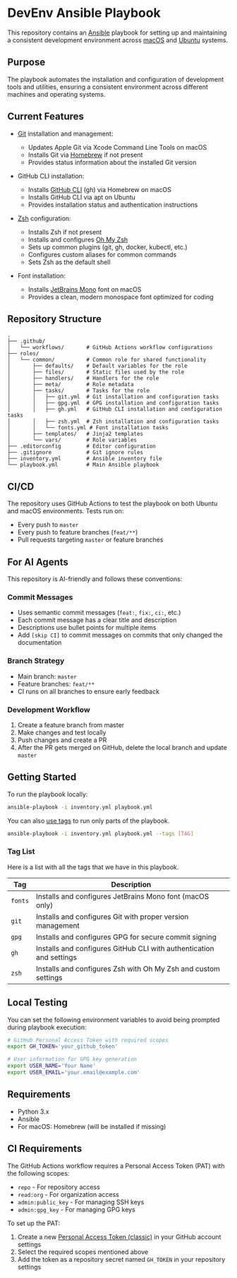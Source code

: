 # DevEnv Ansible Playbook

This repository contains an [Ansible](https://www.ansible.com/) playbook for setting up and maintaining a consistent development environment across [macOS](https://www.apple.com/macos/) and [Ubuntu](https://ubuntu.com/) systems.

## Purpose

The playbook automates the installation and configuration of development tools and utilities, ensuring a consistent environment across different machines and operating systems.

## Current Features

- [Git](https://git-scm.com/) installation and management:
  - Updates Apple Git via Xcode Command Line Tools on macOS
  - Installs Git via [Homebrew](https://brew.sh/) if not present
  - Provides status information about the installed Git version

- GitHub CLI installation:
  - Installs [GitHub CLI](https://cli.github.com/) (gh) via Homebrew on macOS
  - Installs GitHub CLI via apt on Ubuntu
  - Provides installation status and authentication instructions

- [Zsh](https://www.zsh.org/) configuration:
  - Installs Zsh if not present
  - Installs and configures [Oh My Zsh](https://ohmyz.sh/)
  - Sets up common plugins (git, gh, docker, kubectl, etc.)
  - Configures custom aliases for common commands
  - Sets Zsh as the default shell

- Font installation:
  - Installs [JetBrains Mono](https://www.jetbrains.com/lp/mono/) font on macOS
  - Provides a clean, modern monospace font optimized for coding

## Repository Structure

```
.
├── .github/
│   └── workflows/       # GitHub Actions workflow configurations
├── roles/
│   └── common/          # Common role for shared functionality
│       ├── defaults/    # Default variables for the role
│       ├── files/       # Static files used by the role
│       ├── handlers/    # Handlers for the role
│       ├── meta/        # Role metadata
│       ├── tasks/       # Tasks for the role
│       │   ├── git.yml  # Git installation and configuration tasks
│       │   ├── gpg.yml  # GPG installation and configuration tasks
│       │   ├── gh.yml   # GitHub CLI installation and configuration tasks
│       │   ├── zsh.yml  # Zsh installation and configuration tasks
│       │   └── fonts.yml # Font installation tasks
│       ├── templates/   # Jinja2 templates
│       └── vars/        # Role variables
├── .editorconfig        # Editor configuration
├── .gitignore           # Git ignore rules
├── inventory.yml        # Ansible inventory file
└── playbook.yml         # Main Ansible playbook
```

## CI/CD

The repository uses GitHub Actions to test the playbook on both Ubuntu and macOS environments. Tests run on:
- Every push to `master`
- Every push to feature branches (`feat/**`)
- Pull requests targeting `master` or feature branches

## For AI Agents

This repository is AI-friendly and follows these conventions:

### Commit Messages
- Uses semantic commit messages (`feat:`, `fix:`, `ci:`, etc.)
- Each commit message has a clear title and description
- Descriptions use bullet points for multiple items
- Add `[skip CI]` to commit messages on commits that only changed the documentation

### Branch Strategy
- Main branch: `master`
- Feature branches: `feat/**`
- CI runs on all branches to ensure early feedback

### Development Workflow
1. Create a feature branch from master
2. Make changes and test locally
3. Push changes and create a PR
4. After the PR gets merged on GitHub, delete the local branch and update `master`

## Getting Started

To run the playbook locally:

```bash
ansible-playbook -i inventory.yml playbook.yml
```

You can also [use tags](https://docs.ansible.com/ansible/latest/playbook_guide/playbooks_tags.html) to run only parts of the playbook.

```bash
ansible-playbook -i inventory.yml playbook.yml --tags [TAG]
```

### Tag List

Here is a list with all the tags that we have in this playbook.

| Tag | Description |
|-----|-------------|
| `fonts` | Installs and configures JetBrains Mono font (macOS only) |
| `git` | Installs and configures Git with proper version management |
| `gpg` | Installs and configures GPG for secure commit signing |
| `gh` | Installs and configures GitHub CLI with authentication and settings |
| `zsh` | Installs and configures Zsh with Oh My Zsh and custom settings |

## Local Testing

You can set the following environment variables to avoid being prompted during playbook execution:

```bash
# GitHub Personal Access Token with required scopes
export GH_TOKEN='your_github_token'

# User information for GPG key generation
export USER_NAME='Your Name'
export USER_EMAIL='your.email@example.com'
```

## Requirements

- Python 3.x
- Ansible
- For macOS: Homebrew (will be installed if missing) 

## CI Requirements

The GitHub Actions workflow requires a Personal Access Token (PAT) with the following scopes:
- `repo` - For repository access
- `read:org` - For organization access
- `admin:public_key` - For managing SSH keys
- `admin:gpg_key` - For managing GPG keys

To set up the PAT:
1. Create a new [Personal Access Token (classic)](https://github.com/settings/tokens) in your GitHub account settings
2. Select the required scopes mentioned above
3. Add the token as a repository secret named `GH_TOKEN` in your repository settings 